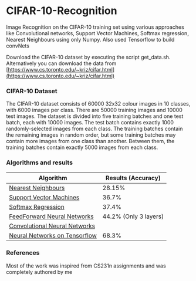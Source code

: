 # CIFAR-10-Recognition
Image Recognition on the CIFAR-10 training set using various approaches like Convolutional networks, Support Vector Machines, Softmax regression, Nearest Neighbours using only Numpy. Also used Tensorflow to build convNets

Download the CIFAR-10 dataset by executing the script get_data.sh.
Alternatively you can download the data from [https://www.cs.toronto.edu/~kriz/cifar.html](https://www.cs.toronto.edu/~kriz/cifar.html)

### CIFAR-10 Dataset
The CIFAR-10 dataset consists of 60000 32x32 colour images in 10 classes, with 6000 images per class. There are 50000 training images and 10000 test images. 
The dataset is divided into five training batches and one test batch, each with 10000 images. The test batch contains exactly 1000 randomly-selected images from each class. The training batches contain the remaining images in random order, but some training batches may contain more images from one class than another. Between them, the training batches contain exactly 5000 images from each class. 

### Algorithms and results

|			Algorithm 								|    Results  (Accuracy)		|
|---------------------------------------------------|-------------------------------|
| [Nearest Neighbours](K_Nearest_Neighbours) 		|	 28.15%						|
| [Support Vector Machines](Linear_SVM)				|	 36.7%						|
| [Softmax Regression](Softmax_Classifier)			|	 37.4%						|
| [FeedForward Neural Networks](FeedForward_Neural_Network_classifier)|  44.2% (Only 3 layers) 	 |
| [Convolutional Neural Networks](Modular-CNN's)    |    							|
| [Neural Networks on Tensorflow](Tensorflow)		|	68.3%						|	

### References
Most of the work was inspired from CS231n assignments and was completely authored by me

